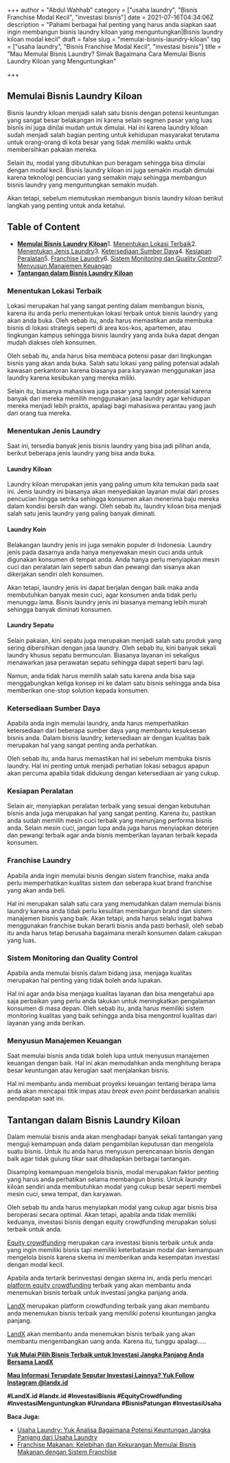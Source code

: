 +++
author = "Abdul Wahhab"
category = ["usaha laundry", "Bisnis Franchise Modal Kecil", "investasi bisnis"]
date = 2021-07-16T04:34:06Z
description = "Pahami berbagai hal penting yang harus anda siapkan saat ingin membangun bisnis laundry kiloan yang menguntungkan|Bisnis laundry kiloan modal kecil"
draft = false
slug = "memulai-bisnis-laundry-kiloan"
tag = ["usaha laundry", "Bisnis Franchise Modal Kecil", "investasi bisnis"]
title = "Mau Memulai Bisnis Laundry? Simak Bagaimana Cara Memulai Bisnis Laundry Kiloan yang Menguntungkan"

+++


## Memulai Bisnis Laundry Kiloan

Bisnis laundry kiloan menjadi salah satu bisnis dengan potensi keuntungan yang sangat besar belakangan ini karena selain segmen pasar yang luas bisnis ini juga dinilai mudah untuk dimulai. Hal ini karena laundry kiloan sudah menjadi salah bagian penting untuk kehidupan masyarakat terutama untuk orang-orang di kota besar yang tidak memiliki waktu untuk membersihkan pakaian mereka.

Selain itu, modal yang dibutuhkan pun beragam sehingga bisa dimulai dengan modal kecil. Bisnis laundry kiloan ini juga semakin mudah dimulai karena teknologi pencucian yang semakin maju sehingga membangun bisnis laundry yang menguntungkan semakin mudah.

Akan tetapi, sebelum memutuskan membangun bisnis laundry kiloan berikut langkah yang penting untuk anda ketahui.

## Table of Content

* [**Memulai Bisnis Laundry Kiloan**](#memulai-bisnis-laundry-kiloan)1. [Menentukan Lokasi Terbaik](#menentukan-lokasi-terbaik)2. [Menentukan Jenis Laundry](#menentukan-jenis-laundry)3. [Ketersediaan Sumber Daya](#ketersediaan-sumber-daya)4. [Kesiapan Peralatan](#kesiapan-peralatan)5. [Franchise Laundry](#franchise-laundry)6. [Sistem Monitoring dan Quality Control](#sistem-monitoring-dan-quality-control)7. [Menyusun Manajemen Keuangan](#menyusun-manajemen-keuangan)
* **[Tantangan dalam Bisnis Laundry Kiloan](#tantangan-dalam-bisnis-laundry-kiloan)**

### Menentukan Lokasi Terbaik

Lokasi merupakan hal yang sangat penting dalam membangun bisnis, karena itu anda perlu menentukan lokasi terbaik untuk bisnis laundry yang akan anda buka. Oleh sebab itu, anda harus memastikan anda membuka  bisnis di lokasi strategis seperti di area kos-kos, apartemen, atau lingkungan kampus sehingga bisnis laundry yang anda buka dapat dengan mudah diakses oleh konsumen.

Oleh sebab itu, anda harus bisa membaca potensi pasar dari lingkungan bisnis yang akan anda buka. Salah satu lokasi yang paling potensial adalah kawasan perkantoran karena biasanya para karyawan menggunakan jasa laundry karena kesibukan yang mereka miliki.

Selain itu, biasanya mahasiswa juga pasar yang sangat potensial karena banyak dari mereka memilih menggunakan jasa laundry agar kehidupan mereka menjadi lebih praktis, apalagi bagi mahasiswa perantau yang jauh dari orang tua mereka.

### Menentukan Jenis Laundry

Saat ini, tersedia banyak jenis bisnis laundry yang bisa jadi pilihan anda, berikut beberapa jenis laundry yang bisa anda buka.

#### Laundry Kiloan

Laundry kiloan merupakan jenis yang paling umum kita temukan pada saat ini. Jenis laundry ini biasanya akan menyediakan layanan mulai dari proses pencucian hingga setrika sehingga konsumen akan menerima baju mereka dalam kondisi bersih dan wangi. Oleh sebab itu, laundry kiloan bisa menjadi salah satu jenis laundry yang paling banyak diminati.

#### Laundry Koin

Belakangan laundry jenis ini juga semakin populer di Indonesia. Laundry jenis pada dasarnya anda hanya menyewakan mesin cuci anda untuk digunakan konsumen di tempat anda. Anda hanya perlu menyiapkan mesin cuci dan peralatan lain seperti sabun dan pewangi dan sisanya akan dikerjakan sendiri oleh konsumen.

Akan tetapi, laundry jenis ini dapat berjalan dengan baik maka anda membutuhkan banyak mesin cuci, agar konsumen anda tidak perlu menunggu lama. Bisnis laundry jenis ini biasanya memang lebih murah sehingga banyak diminati konsumen.

#### Laundry Sepatu

Selain pakaian, kini sepatu juga merupakan menjadi salah satu produk yang sering dibersihkan dengan jasa laundry. Oleh sebab itu, kini banyak sekali laundry khusus sepatu bermunculan. Biasanya layanan ini sekaligus menawarkan jasa perawatan sepatu sehingga dapat seperti baru lagi.

Namun, anda tidak harus memilih salah satu karena anda bisa saja menggabungkan ketiga konsep ini ke dalam satu bisnis sehingga anda bisa memberikan one-stop solution kepada konsumen.

### Ketersediaan Sumber Daya

Apabila anda ingin memulai laundry, anda harus memperhatikan ketersediaan dari beberapa sumber daya yang membantu kesuksesan bisnis anda. Dalam bisnis laundry, ketersediaan air dengan kualitas baik merupakan hal yang sangat penting anda perhatikan.

Oleh sebab itu, anda harus memastikan hal ini sebelum membuka bisnis laundry. Hal ini penting untuk menjadi perhatian lokasi sebagus apapun akan percuma apabila tidak didukung dengan ketersediaan air yang cukup.

### Kesiapan Peralatan

Selain air, menyiapkan peralatan terbaik yang sesuai dengan kebutuhan bisnis anda juga merupakan hal yang sangat penting. Karena itu, pastikan anda sudah memilih mesin cuci terbaik yang menunjang performa bisnis anda. Selain mesin cuci, jangan lupa anda juga harus menyiapkan deterjen dan pewangi terbaik agar anda bisnis memberikan layanan terbaik kepada konsumen.

### Franchise Laundry

Apabila anda ingin memulai bisnis dengan sistem franchise, maka anda perlu memperhatikan kualitas sistem dan seberapa kuat brand franchise yang akan anda beli.

Hal ini merupakan salah satu cara yang memudahkan dalam memulai bisnis laundry karena anda tidak perlu kesulitan membangun brand dan sistem manajemen bisnis yang baik. Akan tetapi, anda harus selalu ingat bahwa menggunakan franchise bukan berarti bisnis anda pasti berhasil, oleh sebab itu anda harus tetap berusaha bagaimana meraih konsumen dalam cakupan yang luas.

### Sistem Monitoring dan Quality Control

Apabila anda memulai bisnis dalam bidang jasa, menjaga kualitas merupakan hal penting yang tidak boleh anda lupakan.

Hal ini agar anda bisa menjaga kualitas layanan dan bisa mengetahui apa saja perbaikan yang perlu anda lakukan untuk meningkatkan pengalaman konsumen di masa depan. Oleh sebab itu, anda harus memiliki sistem monitoring kualitas yang baik sehingga anda bisa mengontrol kualitas dari layanan yang anda berikan.

### Menyusun Manajemen Keuangan

Saat memulai bisnis anda tidak boleh lupa untuk menyusun manajemen keuangan dengan baik. Hal ini akan memudahkan anda menghitung berapa besar keuntungan atau kerugian saat menjalankan bisnis.

Hal ini membantu anda membuat proyeksi keuangan tentang berapa lama anda akan mencapai titik impas atau _break even point_ berdasarkan analisis pendapatan saat ini.

## Tantangan dalam Bisnis Laundry Kiloan

Dalam memulai bisnis anda akan menghadapi banyak sekali tantangan yang menguji kemampuan anda dalam pengambilan keputusan dan mengelola suatu bisnis. Untuk itu anda harus menyusun perencanaan bisnis dengan baik agar tidak gulung tikar saat dihadapkan berbagai tantangan.

Disamping kemampuan mengelola bisnis, modal merupakan faktor penting yang harus anda perhatikan selama membangun bisnis. Untuk laundry kiloan sendiri anda membutuhkan modal yang cukup besar seperti membeli mesin cuci, sewa tempat, dan karyawan.

Oleh sebab itu anda harus menyiapkan modal yang cukup agar bisnis bisa beroperasi secara optimal. Akan tetapi, apabila anda tidak memiliki keduanya, investasi bisnis dengan equity crowdfunding merupakan solusi terbaik untuk anda.

[Equity crowdfunding](https://landx.id/) merupakan cara investasi bisnis terbaik untuk anda yang ingin memiliki bisnis tapi memiliki keterbatasan modal dan kemampuan mengelola bisnis karena skema ini memberikan anda kesempatan investasi dengan  modal kecil.

Apabila anda tertarik berinvestasi dengan skema ini, anda perlu mencari [platform equity crowdfunding](https://landx.id/) terbaik yang akan membantu anda menemukan bisnis terbaik untuk investasi jangka panjang anda.

[LandX](https://landx.id/) merupakan platform crowdfunding terbaik yang akan membantu anda menemukan bisnis terbaik yang memiliki potensi keuntungan jangka panjang.

[LandX](https://landx.id/) akan membantu anda menemukan bisnis terbaik yang akan membantu mengembangkan uang anda. Karena itu, tunggu apalagi…..

**[Yuk Mulai Pilih Bisnis Terbaik untuk Investasi Jangka Panjang Anda Bersama LandX](https://landx.id/project/index.html)**

[**Mau Informasi Terupdate Seputar Investasi Lainnya? Yuk Follow Instagram @landx.id**](https://www.instagram.com/landx.id/?utm_medium=copy_link)

**#LandX.id    #landx.id    #InvestasiBisnis    #EquityCrowdfunding    #InvestasiMenguntungkan    #Urundana    #BisnisPatungan    #InvestasiUsaha**

**Baca Juga:**

* [Usaha Laundry: Yuk Analisa Bagaimana Potensi Keuntungan Jangka Panjang dari Usaha Laundry](https://landx.id/blog/usaha-laundry/) 
* [Franchise Makanan: Kelebihan dan Kekurangan Memulai Bisnis Makanan dengan Sistem Franchise](https://landx.id/blog/memulai-bisnis-franchise-makanan/)  

